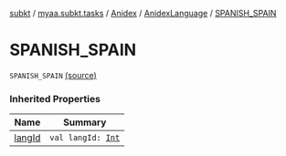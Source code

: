 [subkt](../../../index.md) / [myaa.subkt.tasks](../../index.md) / [Anidex](../index.md) / [AnidexLanguage](index.md) / [SPANISH_SPAIN](./-s-p-a-n-i-s-h_-s-p-a-i-n.md)

# SPANISH_SPAIN

`SPANISH_SPAIN` [(source)](https://github.com/Myaamori/SubKt/blob/0.1.9/src/main/kotlin/myaa/subkt/tasks/tasks.kt#L1078)

### Inherited Properties

| Name | Summary |
|---|---|
| [langId](lang-id.md) | `val langId: `[`Int`](https://kotlinlang.org/api/latest/jvm/stdlib/kotlin/-int/index.html) |
